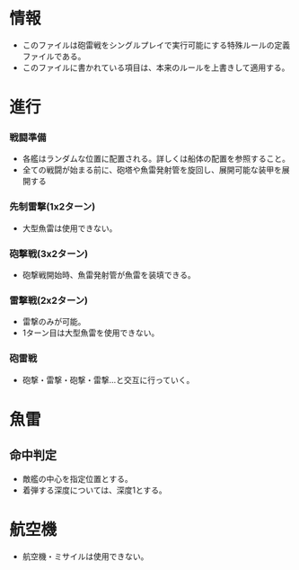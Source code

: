 # 情報
- このファイルは砲雷戦をシングルプレイで実行可能にする特殊ルールの定義ファイルである。
- このファイルに書かれている項目は、本来のルールを上書きして適用する。
# 進行
### 戦闘準備
- 各艦はランダムな位置に配置される。詳しくは船体の配置を参照すること。
- 全ての戦闘が始まる前に、砲塔や魚雷発射管を旋回し、展開可能な装甲を展開する
### 先制雷撃(1x2ターン)
- 大型魚雷は使用できない。
### 砲撃戦(3x2ターン)
- 砲撃戦開始時、魚雷発射管が魚雷を装填できる。
### 雷撃戦(2x2ターン)
- 雷撃のみが可能。
- 1ターン目は大型魚雷を使用できない。
### 砲雷戦
- 砲撃・雷撃・砲撃・雷撃...と交互に行っていく。
# 魚雷
## 命中判定
- 敵艦の中心を指定位置とする。
- 着弾する深度については、深度1とする。
# 航空機
- 航空機・ミサイルは使用できない。
